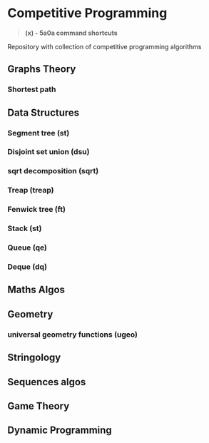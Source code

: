 # Competitive Programming
>**(x) - 5a0a command shortcuts**

Repository with collection of competitive programming algorithms

## Graphs Theory

### Shortest path

## Data Structures

### Segment tree (st)
### Disjoint set union (dsu)
### sqrt decomposition (sqrt)
### Treap (treap)
### Fenwick tree (ft)
### Stack (st)
### Queue (qe)
### Deque (dq)

## Maths Algos

## Geometry

### universal geometry functions (ugeo)

## Stringology

## Sequences algos

## Game Theory

## Dynamic Programming

